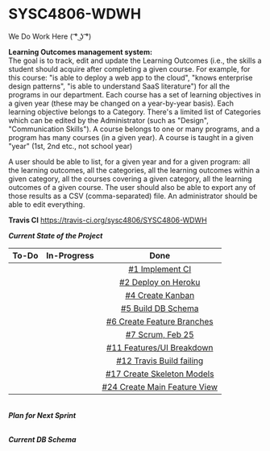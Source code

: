 # SYSC4806-WDWH
We Do Work Here ( ͡° ͜ʖ ͡°)

**Learning Outcomes management system:**  
The goal is to track, edit and update the Learning Outcomes (i.e., the skills a student should acquire after completing a given course. For example, for this course: "is able to deploy a web app to the cloud", "knows enterprise design patterns", "is able to understand SaaS literature") for all the programs in our department. Each course has a set of learning objectives in a given year (these may be changed on a year-by-year basis).
Each learning objective belongs to a Category. There's a limited list of Categories which can be edited by the Administrator (such as "Design", "Communication Skills").
A course belongs to one or many programs, and a program has many courses (in a given year). A course is taught in a given "year" (1st, 2nd etc., not school year)

A user should be able to list, for a given year and for a given program: all the learning outcomes, all the categories, all the learning outcomes within a given category, all the courses covering a given category, all the learning outcomes of a given course. The user should also be able to export any of those results as a CSV (comma-separated) file. An administrator should be able to edit everything.  

**Travis CI** https://travis-ci.org/sysc4806/SYSC4806-WDWH

**_Current State of the Project_**

|      To-Do      |   In-Progress   |      Done                               |
|:---------------:|:----------------:|:--------------------------------------:|
|                 |                 | <a href="https://github.com/sysc4806/SYSC4806-WDWH/issues/1">#1 Implement CI</a> |
|                 |                 | <a href="https://github.com/sysc4806/SYSC4806-WDWH/issues/2">#2 Deploy on Heroku</a> |
|                 |                 | <a href="https://github.com/sysc4806/SYSC4806-WDWH/issues/4">#4 Create Kanban</a> |                
|                 |                 | <a href="https://github.com/sysc4806/SYSC4806-WDWH/issues/5">#5 Build DB Schema</a> |
|                 |                 | <a href="https://github.com/sysc4806/SYSC4806-WDWH/issues/6">#6 Create Feature Branches</a> |
|                 |                 | <a href="https://github.com/sysc4806/SYSC4806-WDWH/issues/7">#7 Scrum, Feb 25</a> |
|                 |                 | <a href="https://github.com/sysc4806/SYSC4806-WDWH/issues/11">#11 Features/UI Breakdown</a>|
|                 |                 | <a href="https://github.com/sysc4806/SYSC4806-WDWH/issues/12">#12 Travis Build failing</a> |
|                 |                 | <a href="https://github.com/sysc4806/SYSC4806-WDWH/issues/17">#17 Create Skeleton Models</a> |
|                 |                 | <a href="https://github.com/sysc4806/SYSC4806-WDWH/issues/17">#24 Create Main Feature View</a> |


<br>**_Plan for Next Sprint_**

<br>**_Current DB Schema_**
